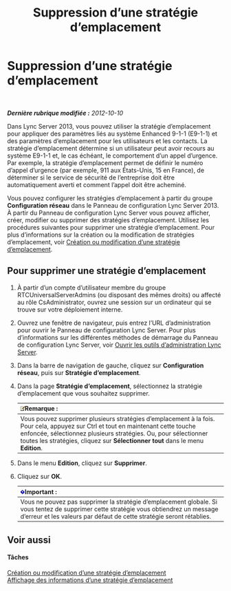 ﻿---
title: Suppression d’une stratégie d’emplacement
TOCTitle: Suppression d’une stratégie d’emplacement
ms:assetid: 8ca9ba10-f45f-435a-b39c-519d251e9085
ms:mtpsurl: https://technet.microsoft.com/fr-fr/library/JJ688125(v=OCS.15)
ms:contentKeyID: 49891435
ms.date: 05/20/2016
mtps_version: v=OCS.15
ms.translationtype: HT
---

# Suppression d’une stratégie d’emplacement

 

_**Dernière rubrique modifiée :** 2012-10-10_

Dans Lync Server 2013, vous pouvez utiliser la stratégie d’emplacement pour appliquer des paramètres liés au système Enhanced 9-1-1 (E9-1-1) et des paramètres d’emplacement pour les utilisateurs et les contacts. La stratégie d’emplacement détermine si un utilisateur peut avoir recours au système E9-1-1 et, le cas échéant, le comportement d’un appel d’urgence. Par exemple, la stratégie d’emplacement permet de définir le numéro d’appel d’urgence (par exemple, 911 aux États-Unis, 15 en France), de déterminer si le service de sécurité de l’entreprise doit être automatiquement averti et comment l’appel doit être acheminé.

Vous pouvez configurer les stratégies d’emplacement à partir du groupe **Configuration réseau** dans le Panneau de configuration Lync Server 2013. À partir du Panneau de configuration Lync Server vous pouvez afficher, créer, modifier ou supprimer des stratégies d’emplacement. Utilisez les procédures suivantes pour supprimer une stratégie d’emplacement. Pour plus d’informations sur la création ou la modification de stratégies d’emplacement, voir [Création ou modification d’une stratégie d’emplacement](lync-server-2013-creating-or-modifying-a-location-policy.md).

## Pour supprimer une stratégie d’emplacement

1.  À partir d’un compte d’utilisateur membre du groupe RTCUniversalServerAdmins (ou disposant des mêmes droits) ou affecté au rôle CsAdministrator, ouvrez une session sur un ordinateur qui se trouve sur votre déploiement interne.

2.  Ouvrez une fenêtre de navigateur, puis entrez l’URL d’administration pour ouvrir le Panneau de configuration Lync Server. Pour plus d’informations sur les différentes méthodes de démarrage du Panneau de configuration Lync Server, voir [Ouvrir les outils d’administration Lync Server](lync-server-2013-open-lync-server-administrative-tools.md).

3.  Dans la barre de navigation de gauche, cliquez sur **Configuration réseau**, puis sur **Stratégie d’emplacement**.

4.  Dans la page **Stratégie d’emplacement**, sélectionnez la stratégie d’emplacement que vous souhaitez supprimer.
    
    <table>
    <thead>
    <tr class="header">
    <th><img src="images/Gg398920.note(OCS.15).gif" title="note" alt="note" />Remarque :</th>
    </tr>
    </thead>
    <tbody>
    <tr class="odd">
    <td>Vous pouvez supprimer plusieurs stratégies d’emplacement à la fois. Pour cela, appuyez sur Ctrl et tout en maintenant cette touche enfoncée, sélectionnez plusieurs stratégies. Ou, pour sélectionner toutes les stratégies, cliquez sur <strong>Sélectionner tout</strong> dans le menu <strong>Edition</strong>.</td>
    </tr>
    </tbody>
    </table>


5.  Dans le menu **Edition**, cliquez sur **Supprimer**.

6.  Cliquez sur **OK**.
    
    <table>
    <thead>
    <tr class="header">
    <th><img src="images/Gg425917.important(OCS.15).gif" title="important" alt="important" />Important :</th>
    </tr>
    </thead>
    <tbody>
    <tr class="odd">
    <td>Vous ne pouvez pas supprimer la stratégie d’emplacement globale. Si vous tentez de supprimer cette stratégie vous obtiendrez un message d’erreur et les valeurs par défaut de cette stratégie seront rétablies.</td>
    </tr>
    </tbody>
    </table>


## Voir aussi

#### Tâches

[Création ou modification d’une stratégie d’emplacement](lync-server-2013-creating-or-modifying-a-location-policy.md)  
[Affichage des informations d’une stratégie d’emplacement](lync-server-2013-viewing-location-policy-information.md)

